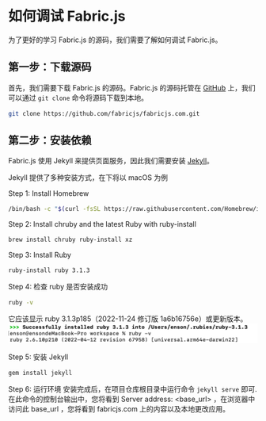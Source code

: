 # 如何调试 Fabric.js

为了更好的学习 Fabric.js 的源码，我们需要了解如何调试 Fabric.js。


## 第一步：下载源码

首先，我们需要下载 Fabric.js 的源码。Fabric.js 的源码托管在 [GitHub](https://github.com/fabricjs/fabricjs.com) 上，我们可以通过 `git clone` 命令将源码下载到本地。

```bash
git clone https://github.com/fabricjs/fabricjs.com.git
```

## 第二步：安装依赖

Fabric.js 使用 Jekyll 来提供页面服务，因此我们需要安装 [Jekyll](https://jekyllrb.com/docs/installation/#install-with-rubygems)。

Jekyll 提供了多种安装方式，在下将以 macOS 为例

Step 1: Install Homebrew

```bash
/bin/bash -c "$(curl -fsSL https://raw.githubusercontent.com/Homebrew/install/HEAD/install.sh)"
```

Step 2: Install chruby and the latest Ruby with ruby-install

```bash
brew install chruby ruby-install xz
```

Step 3: Install Ruby

```bash
ruby-install ruby 3.1.3
```

Step 4: 检查 ruby 是否安装成功

```bash
ruby -v
```

它应该显示 ruby​​ 3.1.3p185（2022-11-24 修订版 1a6b16756e）或更新版本。
![alt text](./调试Fabric.png)

Step 5: 安装 Jekyll

```bash
gem install jekyll
```

Step 6: 运行环境
安装完成后，在项目仓库根目录中运行命令 `jekyll serve` 即可.在此命令的控制台输出中，您将看到 Server address: <base_url> ，在浏览器中访问此 base_url ，您将看到 fabricjs.com 上的内容以及本地更改应用。


